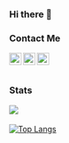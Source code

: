 ### Hi there 👋

<!--
**Rb-wahid/Rb-wahid** is a ✨ _special_ ✨ repository because its `README.md` (this file) appears on your GitHub profile.

Here are some ideas to get you started:

- 🔭 I’m currently working on ...
- 🌱 I’m currently learning ...
- 👯 I’m looking to collaborate on ...
- 🤔 I’m looking for help with ...
- 💬 Ask me about ...
- 📫 How to reach me: ...
- 😄 Pronouns: ...
- ⚡ Fun fact: ...
-->


### Contact Me
[<img align="left" alt="Rb-wahid | LinkedIn" width="22px" src="https://cdn.jsdelivr.net/npm/simple-icons@v3/icons/linkedin.svg" target="_blank" />](https://www.linkedin.com/in/rb-wahid/)
[<img align="left" alt="Rb_wahid | Twitter" width="22px" src="https://cdn.jsdelivr.net/npm/simple-icons@3.13.0/icons/twitter.svg" target="_blank" />](https://twitter.com/Rb_wahid)
[<img align="left" alt="Rb_wahid | Codewars" width="22px" src="https://cdn.jsdelivr.net/npm/simple-icons@3.13.0/icons/codewars.svg" target="_blank" />](https://github.com/Rb-wahid)


<br><br>
### Stats
<img align="left" src="https://github-readme-stats.codestackr.vercel.app/api?username=Rb-wahid&show_icons=true&hide_border=true" /> <br><br>
[![Top Langs](https://github-readme-stats.vercel.app/api/top-langs/?username=Rb-wahid)](https://github.com/Rb-wahid)
